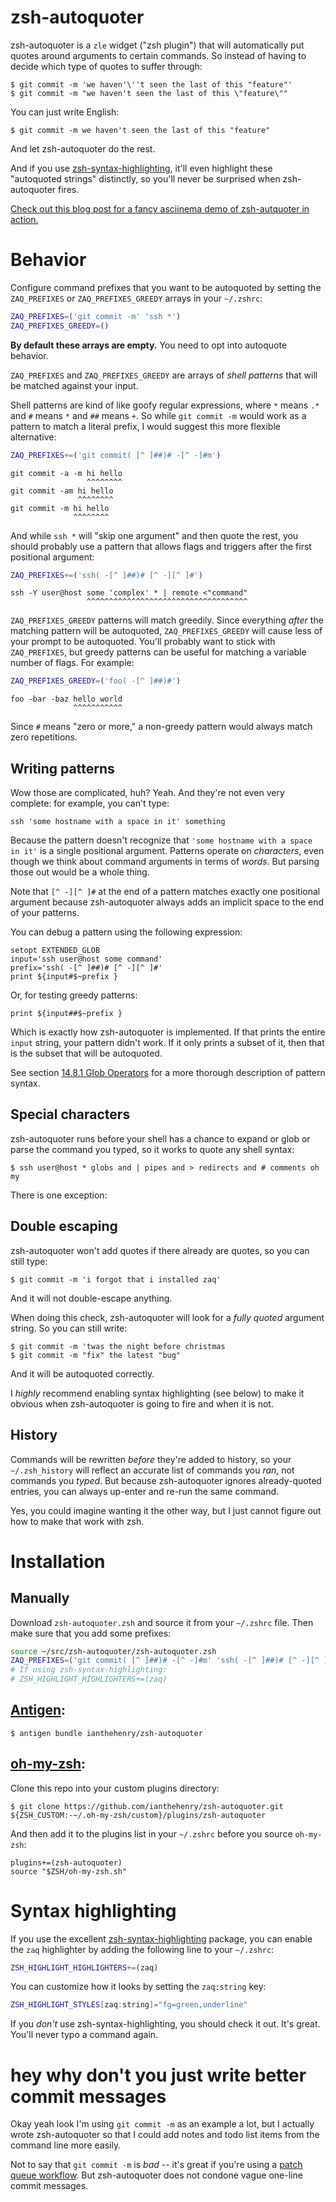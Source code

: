 # zsh-autoquoter

zsh-autoquoter is a `zle` widget ("zsh plugin") that will automatically put quotes around arguments to certain commands. So instead of having to decide which type of quotes to suffer through:

```
$ git commit -m 'we haven'\''t seen the last of this "feature"'
$ git commit -m "we haven't seen the last of this \"feature\""
```

You can just write English:

```
$ git commit -m we haven't seen the last of this "feature"
```

And let zsh-autoquoter do the rest.

And if you use [zsh-syntax-highlighting](https://github.com/zsh-users/zsh-syntax-highlighting), it'll even highlight these "autoquoted strings" distinctly, so you'll never be surprised when zsh-autoquoter fires.

[Check out this blog post for a fancy asciinema demo of zsh-autquoter in action.](https://ianthehenry.com/posts/zsh-autoquoter/)

# Behavior

Configure command prefixes that you want to be autoquoted by setting the `ZAQ_PREFIXES` or `ZAQ_PREFIXES_GREEDY` arrays in your `~/.zshrc`:

```zsh
ZAQ_PREFIXES=('git commit -m' 'ssh *')
ZAQ_PREFIXES_GREEDY=()
```

**By default these arrays are empty.** You need to opt into autoquote behavior.

`ZAQ_PREFIXES` and `ZAQ_PREFIXES_GREEDY` are arrays of *shell patterns* that will be matched against your input.

Shell patterns are kind of like goofy regular expressions, where `*` means `.*` and `#` means `*` and `##` means `+`. So while `git commit -m` would work as a pattern to match a literal prefix, I would suggest this more flexible alternative:

```zsh
ZAQ_PREFIXES+=('git commit( [^ ]##)# -[^ -]#m')
```

```
git commit -a -m hi hello
                 ^^^^^^^^
git commit -am hi hello
               ^^^^^^^^
git commit -m hi hello
              ^^^^^^^^
```

And while `ssh *` will "skip one argument" and then quote the rest, you should probably use a pattern that allows flags and triggers after the first positional argument:

```zsh
ZAQ_PREFIXES+=('ssh( -[^ ]##)# [^ -][^ ]#')
```

```
ssh -Y user@host some 'complex' * | remote <"command"
                 ^^^^^^^^^^^^^^^^^^^^^^^^^^^^^^^^^^^^
```

`ZAQ_PREFIXES_GREEDY` patterns will match greedily. Since everything *after* the matching pattern will be autoquoted, `ZAQ_PREFIXES_GREEDY` will cause less of your prompt to be autoquoted. You'll probably want to stick with `ZAQ_PREFIXES`, but greedy patterns can be useful for matching a variable number of flags. For example:

```zsh
ZAQ_PREFIXES_GREEDY=('foo( -[^ ]##)#')
```

```
foo -bar -baz hello world
              ^^^^^^^^^^^
```

Since `#` means "zero or more," a non-greedy pattern would always match zero repetitions.

## Writing patterns

Wow those are complicated, huh? Yeah. And they're not even very complete: for example, you can't type:

    ssh 'some hostname with a space in it' something

Because the pattern doesn't recognize that `'some hostname with a space in it'` is a single positional argument. Patterns operate on *characters*, even though we think about command arguments in terms of *words*. But parsing those out would be a whole thing.

Note that `[^ -][^ ]#` at the end of a pattern matches exactly one positional argument because zsh-autoquoter always adds an implicit space to the end of your patterns.

You can debug a pattern using the following expression:

    setopt EXTENDED_GLOB
    input='ssh user@host some command'
    prefix='ssh( -[^ ]##)# [^ -][^ ]#'
    print ${input#$~prefix }

Or, for testing greedy patterns:

    print ${input##$~prefix }

Which is exactly how zsh-autoquoter is implemented. If that prints the entire `input` string, your pattern didn't work. If it only prints a subset of it, then that is the subset that will be autoquoted.

See section [14.8.1 Glob Operators](https://zsh.sourceforge.io/Doc/Release/Expansion.html#Glob-Operators) for a more thorough description of pattern syntax.

## Special characters

zsh-autoquoter runs before your shell has a chance to expand or glob or parse the command you typed, so it works to quote any shell syntax:

```
$ ssh user@host * globs and | pipes and > redirects and # comments oh my
```

There is one exception:

## Double escaping

zsh-autoquoter won't add quotes if there already are quotes, so you can still type:

```
$ git commit -m 'i forgot that i installed zaq'
```

And it will not double-escape anything.

When doing this check, zsh-autoquoter will look for a *fully quoted* argument string. So you can still write:

```
$ git commit -m 'twas the night before christmas
$ git commit -m "fix" the latest "bug"
```

And it will be autoquoted correctly.

I *highly* recommend enabling syntax highlighting (see below) to make it obvious when zsh-autoquoter is going to fire and when it is not.

## History

Commands will be rewritten *before* they're added to history, so your `~/.zsh_history` will reflect an accurate list of commands you *ran*, not commands you *typed*. But because zsh-autoquoter ignores already-quoted entries, you can always up-enter and re-run the same command.

Yes, you could imagine wanting it the other way, but I just cannot figure out how to make that work with zsh.

# Installation

## Manually

Download `zsh-autoquoter.zsh` and source it from your `~/.zshrc` file. Then make sure that you add some prefixes:

```zsh
source ~/src/zsh-autoquoter/zsh-autoquoter.zsh
ZAQ_PREFIXES=('git commit( [^ ]##)# -[^ -]#m' 'ssh( -[^ ]##)# [^ -][^ ]#')
# If using zsh-syntax-highlighting:
# ZSH_HIGHLIGHT_HIGHLIGHTERS+=(zaq)
```

## [Antigen](https://github.com/zsh-users/antigen):

```
$ antigen bundle ianthehenry/zsh-autoquoter
```

## [oh-my-zsh](https://github.com/ohmyzsh/ohmyzsh):

Clone this repo into your custom plugins directory:

```
$ git clone https://github.com/ianthehenry/zsh-autoquoter.git ${ZSH_CUSTOM:-~/.oh-my-zsh/custom}/plugins/zsh-autoquoter
```

And then add it to the plugins list in your `~/.zshrc` before you source `oh-my-zsh`:

```
plugins+=(zsh-autoquoter)
source "$ZSH/oh-my-zsh.sh"
```

# Syntax highlighting

If you use the excellent [zsh-syntax-highlighting](https://github.com/zsh-users/zsh-syntax-highlighting) package, you can enable the `zaq` highlighter by adding the following line to your `~/.zshrc`:

```zsh
ZSH_HIGHLIGHT_HIGHLIGHTERS+=(zaq)
```

You can customize how it looks by setting the `zaq:string` key:

```zsh
ZSH_HIGHLIGHT_STYLES[zaq:string]="fg=green,underline"
```

If you *don't* use zsh-syntax-highlighting, you should check it out. It's great. You'll never typo a command again.

# hey why don't you just write better commit messages

Okay yeah look I'm using `git commit -m` as an example a lot, but I actually wrote zsh-autoquoter so that I could add notes and todo list items from the command line more easily.

Not to say that `git commit -m` is *bad* -- it's great if you're using a [patch queue workflow](https://github.com/mystor/git-revise). But zsh-autoquoter does not condone vague one-line commit messages.
